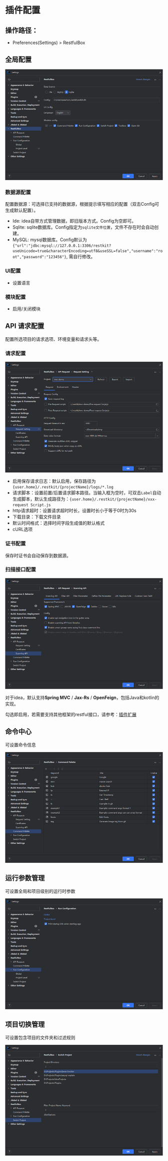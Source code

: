 # 插件配置

## 操作路径：

- Preferences(Settings) > RestfulBox

## 全局配置

![](images/537264421247747.png)

### 数据源配置

配置数据源：可选择已支持的数据源，根据提示填写相应的配置（双击Config可生成默认配置）。

- Ide: idea自带方式管理数据，即旧版本方式。Config为空即可。
- Sqlite: sqlite数据库。Config指定为`sqlite文件位置`，文件不存在时会自动创建。
- MySQL: mysql数据库。Config默认为 `{"url":"jdbc:mysql://127.0.0.1:3306/restkit?useUnicode=true&characterEncoding=utf8&useSSL=false","username":"root","password":"123456"}`, 需自行修改。

### UI配置

- 设置语言

### 模块配置

- 启用/关闭模块

## API 请求配置

配置所选项目的请求选项、环境变量和请求头等。

### 请求配置

![](images/560074521250044.png)

- 启用保存请求日志：默认启用，保存路径为 `{user.home}/.restkit/{projectName}/logs/*.log`
- 请求脚本：设置前置/后置请求脚本路径。当输入框为空时，可双击`Label`自动生成脚本，默认生成路径为：`{user.home}/.restkit/{projectName}/xxx-request Script.js`
- http请求超时：设置请求超时时长，设置时长小于等于0时为30s
- 下载目录：下载文件目录
- 默认时间格式：选择时间字段生成值的默认格式
- cURL选项

### 证书配置

保存时证书会自动保存到数据源。

### 扫描接口配置

![](images/1691836592697.png)

对于idea，默认支持**Spring MVC** / **Jax-Rs** / **OpenFeign**，包括Java和kotlin的实现。

勾选即启用，若需要支持其他框架的restful接口，请参考：[插件扩展](../扩展/扩展简介.md)

## 命令中心

可设置命令信息

![img.png](images/1717505153823.png)

## 运行参数管理

可设置全局和项目级别的运行时参数

![img.png](images/1746936887392.png)

## 项目切换管理

可设置包含项目的文件夹和过滤规则

![img.png](images/switchprojectconfig.png)
